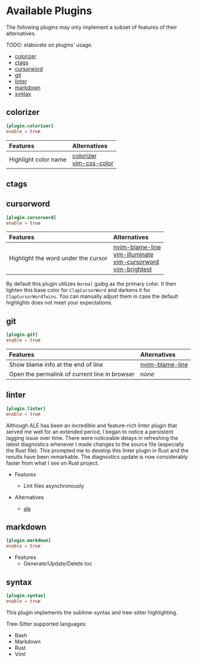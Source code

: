 # Available Plugins

The following plugins may only implement a subset of features of their alternatives.

TODO: elaborate on plugins' usage.

<!-- clap-markdown-toc -->

* [colorizer](#colorizer)
* [ctags](#ctags)
* [cursorword](#cursorword)
* [git](#git)
* [linter](#linter)
* [markdown](#markdown)
* [syntax](#syntax)

<!-- /clap-markdown-toc -->

## colorizer

```toml
[plugin.colorizer]
enable = true
```

| Features                               | Alternatives                                                                                                |
| :------------------------------------- | :-----------------------------------------------------                                                      |
| Highlight color name                   | [colorizer](https://github.com/chrisbra/colorizer)</br>[vim-css-color](https://github.com/ap/vim-css-color) |

## ctags

## cursorword

```toml
[plugin.cursorword]
enable = true
```

| Features                               | Alternatives                                                                                                                                                                                                                                                   |
| :------------------------------------- | :-----------------------------------------------------                                                                                                                                                                                                         |
| Highlight the word under the cursor    | [nvim-blame-line](https://github.com/tveskag/nvim-blame-line)</br>[vim-illuminate](https://github.com/RRethy/vim-illuminate)</br> [vim-cursorword](https://github.com/itchyny/vim-cursorword)</br>[vim-brightest](https://github.com/osyo-manga/vim-brightest) |

By default this plugin utilizes `Normal` guibg as the primary color. It then lighten this base color for `ClapCursorWord` and darkens it for `ClapCursorWordTwins`. You can manually adjust them in case the default highlights does not meet your expectations.

## git

```toml
[plugin.git]
enable = true
```

| Features                                       | Alternatives                                                  |
| :-------------------------------------         | :-----------------------------------------------------        |
| Show blame info at the end of line             | [nvim-blame-line](https://github.com/tveskag/nvim-blame-line) |
| Open the permalink of current line in browser | _none_                                                        |

## linter

```toml
[plugin.linter]
enable = true
```

Although ALE has been an incredible and feature-rich linter plugin that served me well for an extended
period, I began to notice a persistent lagging issue over time. There were noticeable delays in refreshing
the latest diagnostics whenever I made changes to the source file (especially the Rust file). This prompted
me to develop this linter plugin in Rust and the results have been remarkable. The diagnostics update is now
considerably faster from what I see on Rust project.

- Features
  - Lint files asynchronously

- Alternatives
  - [ale](https://github.com/dense-analysis/ale)

## markdown

```toml
[plugin.markdown]
enable = true
```

- Features
    - Generate/Update/Delete toc

## syntax

```toml
[plugin.syntax]
enable = true
```

This plugin implements the sublime-syntax and tree-sitter highlighting.

Tree-Sitter supported languages:

- Bash
- Markdown
- Rust
- Viml
